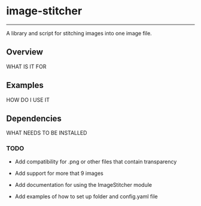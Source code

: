 # image-stitcher

---

A library and script for stitching images into one image file.

## Overview

WHAT IS IT FOR

## Examples

HOW DO I USE IT

## Dependencies

WHAT NEEDS TO BE INSTALLED

### TODO

- Add compatibility for .png or other files that contain transparency

- Add support for more that 9 images

- Add documentation for using the ImageStitcher module

- Add examples of how to set up folder and config.yaml file
